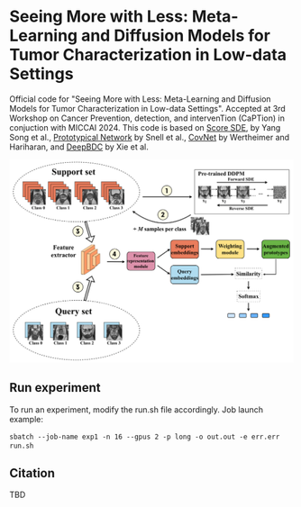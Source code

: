 # Seeing More with Less: Meta-Learning and Diffusion Models for Tumor Characterization in Low-data Settings 
Official code for "Seeing More with Less: Meta-Learning and Diffusion Models for Tumor Characterization in Low-data Settings". Accepted at 3rd Workshop on Cancer Prevention, detection, and intervenTion (CaPTion) in conjuction with MICCAI 2024. This code is based on [Score SDE](https://openreview.net/forum?id=PxTIG12RRHS), by Yang Song et al., [Prototypical Network](https://papers.nips.cc/paper_files/paper/2017/hash/cb8da6767461f2812ae4290eac7cbc42-Abstract.html) by Snell et al., [CovNet](https://openaccess.thecvf.com/content_CVPR_2019/papers/Wertheimer_Few-Shot_Learning_With_Localization_in_Realistic_Settings_CVPR_2019_paper.pdf) by Wertheimer and Hariharan, and [DeepBDC](https://openaccess.thecvf.com/content/CVPR2022/papers/Xie_Joint_Distribution_Matters_Deep_Brownian_Distance_Covariance_for_Few-Shot_Classification_CVPR_2022_paper.pdf) by Xie et al.

![proposal](./proposal.png)

## Run experiment 
To run an experiment, modify the run.sh file accordingly. Job launch example:
```
sbatch --job-name exp1 -n 16 --gpus 2 -p long -o out.out -e err.err run.sh
```

## Citation
TBD
